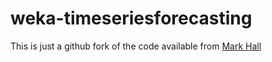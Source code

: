 # weka-timeseriesforecasting

This is just a github fork of the code available from [Mark Hall](http://weka.sourceforge.net/packageMetaData/timeseriesForecasting/index.html)
